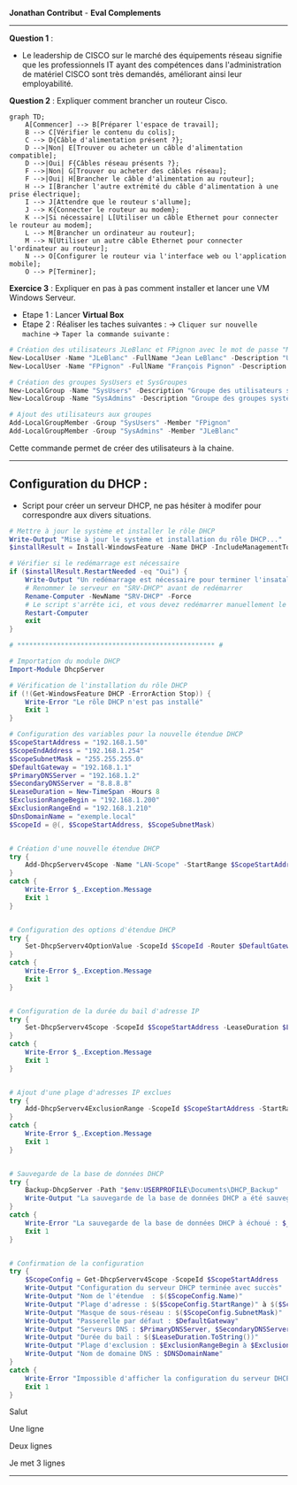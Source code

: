 **Jonathan Contribut** -  **Eval Complements**

---

**Question 1** : 
- Le leadership de CISCO sur le marché des équipements réseau signifie que les professionnels IT ayant des compétences dans l'administration de matériel CISCO sont très demandés, améliorant ainsi leur employabilité.

**Question 2** : Expliquer comment brancher un routeur Cisco.

```mermaid
graph TD;
    A[Commencer] --> B[Préparer l'espace de travail];
    B --> C[Vérifier le contenu du colis];
    C --> D{Câble d'alimentation présent ?};
    D -->|Non| E[Trouver ou acheter un câble d'alimentation compatible];
    D -->|Oui| F{Câbles réseau présents ?};
    F -->|Non| G[Trouver ou acheter des câbles réseau];
    F -->|Oui| H[Brancher le câble d'alimentation au routeur];
    H --> I[Brancher l'autre extrémité du câble d'alimentation à une prise électrique];
    I --> J[Attendre que le routeur s'allume];
    J --> K{Connecter le routeur au modem};
    K -->|Si nécessaire| L[Utiliser un câble Ethernet pour connecter le routeur au modem];
    L --> M[Brancher un ordinateur au routeur];
    M --> N[Utiliser un autre câble Ethernet pour connecter l'ordinateur au routeur];
    N --> O[Configurer le routeur via l'interface web ou l'application mobile];
    O --> P[Terminer];
```

**Exercice  3** : Expliquer en pas à pas comment installer et lancer une VM Windows Serveur.

- Etape 1 : Lancer **Virtual Box**
- Etape 2 : Réaliser les taches suivantes : -> `Cliquer sur nouvelle machine` -> `Taper la commande suivante` :
```powershell
# Création des utilisateurs JLeBlanc et FPignon avec le mot de passe "M02p@ss3"
New-LocalUser -Name "JLeBlanc" -FullName "Jean LeBlanc" -Description "Utilisateur JLeBlanc" -Password (ConvertTo-SecureString "M02p@ss3" -AsPlainText -Force)
New-LocalUser -Name "FPignon" -FullName "François Pignon" -Description "Utilisateur FPignon" -Password (ConvertTo-SecureString "M02p@ss3" -AsPlainText -Force)

# Création des groupes SysUsers et SysGroupes
New-LocalGroup -Name "SysUsers" -Description "Groupe des utilisateurs système"
New-LocalGroup -Name "SysAdmins" -Description "Groupe des groupes système"

# Ajout des utilisateurs aux groupes
Add-LocalGroupMember -Group "SysUsers" -Member "FPignon"
Add-LocalGroupMember -Group "SysAdmins" -Member "JLeBlanc"
```
Cette commande permet de créer des utilisateurs à la chaine.

---

## Configuration du DHCP : 
- Script pour créer un serveur DHCP, ne pas hésiter à modifer pour correspondre aux divers situations.

```powershell
# Mettre à jour le système et installer le rôle DHCP
Write-Output "Mise à jour le système et installation du rôle DHCP..."
$installResult = Install-WindowsFeature -Name DHCP -IncludeManagementTools

# Vérifier si le redémarrage est nécessaire
if ($installResult.RestartNeeded -eq "Oui") {
    Write-Output "Un redémarrage est nécessaire pour terminer l'insatallation. Le serveur va redémarrer..."
    # Renommer le serveur en "SRV-DHCP" avant de redémarrer
    Rename-Computer -NewName "SRV-DHCP" -Force
    # Le script s'arrête ici, et vous devez redémarrer manuellement le serveur
    Restart-Computer
    exit
}

# ************************************************** #

# Importation du module DHCP
Import-Module DhcpServer

# Vérification de l'installation du rôle DHCP
if (!(Get-WindowsFeature DHCP -ErrorAction Stop)) {
    Write-Error "Le rôle DHCP n'est pas installé"
    Exit 1
}

# Configuration des variables pour la nouvelle étendue DHCP
$ScopeStartAddress = "192.168.1.50"
$ScopeEndAddress = "192.168.1.254"
$ScopeSubnetMask = "255.255.255.0"
$DefaultGateway = "192.168.1.1"
$PrimaryDNSServer = "192.168.1.2"
$SecondaryDNSServer = "8.8.8.8"
$LeaseDuration = New-TimeSpan -Hours 8
$ExclusionRangeBegin = "192.168.1.200"
$ExclusionRangeEnd = "192.168.1.210"
$DnsDomainName = "exemple.local"
$ScopeId = @(, $ScopeStartAddress, $ScopeSubnetMask)


# Création d'une nouvelle étendue DHCP
try {
    Add-DhcpServerv4Scope -Name "LAN-Scope" -StartRange $ScopeStartAddress -EndRange $ScopeEndAddress -SubnetMask $ScopeSubnetMask
}
catch {
    Write-Error $_.Exception.Message
    Exit 1
}


# Configuration des options d'étendue DHCP
try {
    Set-DhcpServerv4OptionValue -ScopeId $ScopeId -Router $DefaultGateway -DnsServer $PrimaryDNSServer, $SecondaryDNSServer -DnsDomainName $DnsDomainName
}
catch {
    Write-Error $_.Exception.Message
    Exit 1
}


# Configuration de la durée du bail d'adresse IP
try {
    Set-DhcpServerv4Scope -ScopeId $ScopeStartAddress -LeaseDuration $LeaseDuration
}
catch {
    Write-Error $_.Exception.Message
    Exit 1
}


# Ajout d'une plage d'adresses IP exclues
try {
    Add-DhcpServerv4ExclusionRange -ScopeId $ScopeStartAddress -StartRange $ExclusionRangeBegin -EndRange $ExclusionRangeEnd
}
catch {
    Write-Error $_.Exception.Message
    Exit 1
}


# Sauvegarde de la base de données DHCP
try {
    Backup-DhcpServer -Path "$env:USERPROFILE\Documents\DHCP_Backup"
    Write-Output "La sauvegarde de la base de données DHCP a été sauvegardée avec succès"    
}
catch {
    Write-Error "La sauvegarde de la base de données DHCP à échoué : $_.Exception.message"
    Exit 1    
}


# Confirmation de la configuration
try {
    $ScopeConfig = Get-DhcpServerv4Scope -ScopeId $ScopeStartAddress
    Write-Output "Configuration du serveur DHCP terminée avec succès"
    Write-Output "Nom de l'étendue  : $($ScopeConfig.Name)"
    Write-Output "Plage d'adresse : $($ScopeConfig.StartRange)" à $($ScopeConfig.EndRange)
    Write-Output "Masque de sous-réseau : $($ScopeConfig.SubnetMask)"
    Write-Output "Passerelle par défaut : $DefaultGateway"
    Write-Output "Serveurs DNS : $PrimaryDNSServer, $SecondaryDNSServer"
    Write-Output "Durée du bail : $($LeaseDuration.ToString())"
    Write-Output "Plage d'exclusion : $ExclusionRangeBegin à $ExclusionRangeEnd"
    Write-Output "Nom de domaine DNS : $DNSDomainName"
}
catch {
    Write-Error "Impossible d'afficher la configuration du serveur DHCP : $_.Exception.message"
    Exit 1    
}
```

Salut

Une ligne


Deux lignes



Je met 3 lignes


---

<div style="height:200px; width:100vw;"></div>
